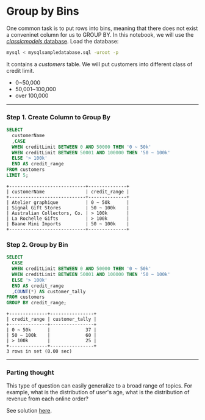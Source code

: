 # Group by Bins

One common task is to put rows into bins, meaning that there does not exist a conveninet column for us to GROUP BY. In this notebook, we will use the [*classicmodels* database](../../databases/classicmodels/mysqlsampledatabase.sql). Load the database:

```bash
mysql < mysqlsampledatabase.sql -uroot -p
```

It contains a *customers* table. We will put customers into different class of credit limit.

* 0~50,000
* 50,001~100,000
* over 100,000

___

### Step 1. Create Column to Group By

```sql
SELECT
  customerName
  ,CASE 
  WHEN creditLimit BETWEEN 0 AND 50000 THEN '0 ~ 50k'
  WHEN creditLimit BETWEEN 50001 AND 100000 THEN '50 ~ 100k'
  ELSE '> 100k'
  END AS credit_range
FROM customers
LIMIT 5;
```
```
+----------------------------+--------------+
| customerName               | credit_range |
+----------------------------+--------------+
| Atelier graphique          | 0 ~ 50k      |
| Signal Gift Stores         | 50 ~ 100k    |
| Australian Collectors, Co. | > 100k       |
| La Rochelle Gifts          | > 100k       |
| Baane Mini Imports         | 50 ~ 100k    |
+----------------------------+--------------+
```

### Step 2. Group by Bin
```sql
SELECT
  CASE 
  WHEN creditLimit BETWEEN 0 AND 50000 THEN '0 ~ 50k'
  WHEN creditLimit BETWEEN 50001 AND 100000 THEN '50 ~ 100k'
  ELSE '> 100k'
  END AS credit_range
  ,COUNT(*) AS customer_tally
FROM customers
GROUP BY credit_range;
```
```
+--------------+----------------+
| credit_range | customer_tally |
+--------------+----------------+
| 0 ~ 50k      |             37 |
| 50 ~ 100k    |             60 |
| > 100k       |             25 |
+--------------+----------------+
3 rows in set (0.00 sec)
```

---
### Parting thought
This type of question can easily generalize to a broad range of topics. For example, what is the distribution of user's age, what is the distribution of revenue from each online order?

See solution [here](solution.sql).